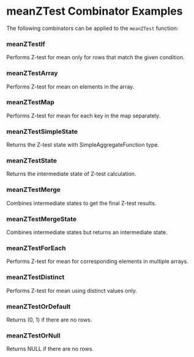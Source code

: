 # meanZTest Combinator Examples

The following combinators can be applied to the `meanZTest` function:

### meanZTestIf
Performs Z-test for mean only for rows that match the given condition.

### meanZTestArray
Performs Z-test for mean on elements in the array.

### meanZTestMap
Performs Z-test for mean for each key in the map separately.

### meanZTestSimpleState
Returns the Z-test state with SimpleAggregateFunction type.

### meanZTestState
Returns the intermediate state of Z-test calculation.

### meanZTestMerge
Combines intermediate states to get the final Z-test results.

### meanZTestMergeState
Combines intermediate states but returns an intermediate state.

### meanZTestForEach
Performs Z-test for mean for corresponding elements in multiple arrays.

### meanZTestDistinct
Performs Z-test for mean using distinct values only.

### meanZTestOrDefault
Returns (0, 1) if there are no rows.

### meanZTestOrNull
Returns NULL if there are no rows. 
